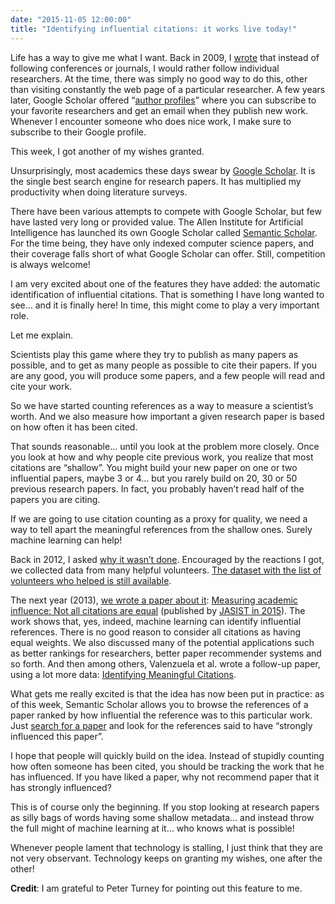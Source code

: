 ```yaml
---
date: "2015-11-05 12:00:00"
title: "Identifying influential citations: it works live today!"
---
```




Life has a way to give me what I want. Back in 2009, I [wrote](/lemire/blog/2009/09/02/author-centric/) that instead of following conferences or journals, I would rather follow individual researchers. At the time, there was simply no good way to do this, other than visiting constantly the web page of a particular researcher. A few years later, Google Scholar offered &ldquo;[author profiles](https://scholar.google.com/citations?user=q1ja-G8AAAAJ)&rdquo; where you can subscribe to your favorite researchers and get an email when they publish new work. Whenever I encounter someone who does nice work, I make sure to subscribe to their Google profile.

This week, I got another of my wishes granted.

Unsurprisingly, most academics these days swear by [Google Scholar](https://scholar.google.com/). It is the single best search engine for research papers. It has multiplied my productivity when doing literature surveys.

There have been various attempts to compete with Google Scholar, but few have lasted very long or provided value. The Allen Institute for Artificial Intelligence has launched its own Google Scholar called [Semantic Scholar](https://www.semanticscholar.org/). For the time being, they have only indexed computer science papers, and their coverage falls short of what Google Scholar can offer. Still, competition is always welcome!

I am very excited about one of the features they have added: the automatic identification of influential citations. That is something I have long wanted to see&hellip; and it is finally here! In time, this might come to play a very important role.

Let me explain.

Scientists play this game where they try to publish as many papers as possible, and to get as many people as possible to cite their papers. If you are any good, you will produce some papers, and a few people will read and cite your work.

So we have started counting references as a way to measure a scientist&rsquo;s worth. And we also measure how important a given research paper is based on how often it has been cited.

That sounds reasonable&hellip; until you look at the problem more closely. Once you look at how and why people cite previous work, you realize that most citations are &ldquo;shallow&rdquo;. You might build your new paper on one or two influential papers, maybe 3 or 4&hellip; but you rarely build on 20, 30 or 50 previous research papers. In fact, you probably haven&rsquo;t read half of the papers you are citing.

If we are going to use citation counting as a proxy for quality, we need a way to tell apart the meaningful references from the shallow ones. Surely machine learning can help!

Back in 2012, I asked [why it wasn&rsquo;t done](/lemire/blog/2012/03/20/from-counting-citations-to-measuring-usage-help-needed/). Encouraged by the reactions I got, we collected data from many helpful volunteers. [The dataset with the list of volunteers who helped is still available](https://lemire.me/citationdata/).

The next year (2013), [we wrote a paper about it](/lemire/blog/2013/11/18/not-all-citations-are-equal-identifying-key-citations-automatically/): [Measuring academic influence: Not all citations are equal](http://arxiv.org/abs/1501.06587) (published by [JASIST in 2015](http://arxiv.org/ct?url=http%3A%2F%2Fdx.doi.org%2F10%252E1002%2Fasi%252E23179&#038;v=fefd61d7)). The work shows that, yes, indeed, machine learning can identify influential references. There is no good reason to consider all citations as having equal weights. We also discussed many of the potential applications such as better rankings for researchers, better paper recommender systems and so forth. And then among others, Valenzuela et al. wrote a follow-up paper, using a lot more data: [Identifying Meaningful Citations](http://allenai.org/content/publications/ValenzuelaHaMeaningfulCitations.pdf).

What gets me really excited is that the idea has now been put in practice: as of this week, Semantic Scholar allows you to browse the references of a paper ranked by how influential the reference was to this particular work. Just [search for a paper](https://www.semanticscholar.org/paper/2749cb94f92170f79d0e8ad266605a871767f38a) and look for the references said to have &ldquo;strongly influenced this paper&rdquo;.

I hope that people will quickly build on the idea. Instead of stupidly counting how often someone has been cited, you should be tracking the work that he has influenced. If you have liked a paper, why not recommend paper that it has strongly influenced?

This is of course only the beginning. If you stop looking at research papers as silly bags of words having some shallow metadata&hellip; and instead throw the full might of machine learning at it&hellip; who knows what is possible!

Whenever people lament that technology is stalling, I just think that they are not very observant. Technology keeps on granting my wishes, one after the other!

__Credit__: I am grateful to Peter Turney for pointing out this feature to me.
